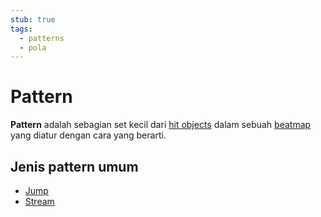 ```yaml
---
stub: true
tags:
  - patterns
  - pola
---
```


# Pattern

**Pattern** adalah sebagian set kecil dari [hit objects](/wiki/Hit_Objects) dalam sebuah [beatmap](/wiki/Beatmaps) yang diatur dengan cara yang berarti.

## Jenis pattern umum

- [Jump](Jump)
- [Stream](Stream)
